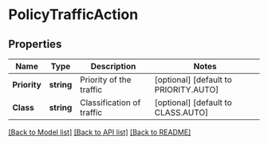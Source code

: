 # PolicyTrafficAction

## Properties
Name | Type | Description | Notes
------------ | ------------- | ------------- | -------------
**Priority** | **string** | Priority of the traffic | [optional] [default to PRIORITY.AUTO]
**Class** | **string** | Classification of traffic | [optional] [default to CLASS.AUTO]

[[Back to Model list]](../README.md#documentation-for-models) [[Back to API list]](../README.md#documentation-for-api-endpoints) [[Back to README]](../README.md)

